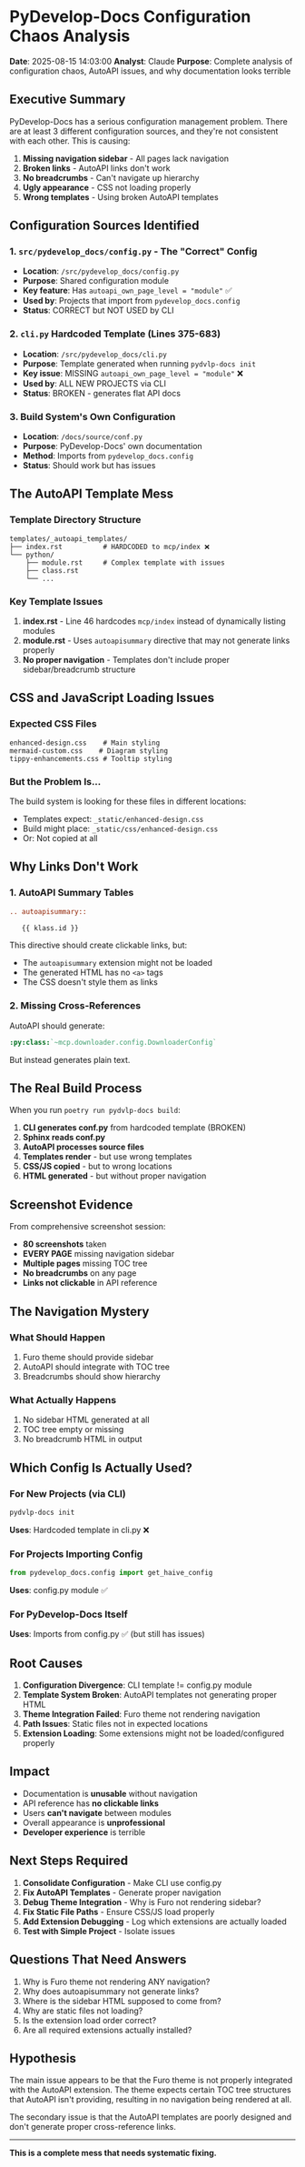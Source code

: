 # PyDevelop-Docs Configuration Chaos Analysis

**Date**: 2025-08-15 14:03:00
**Analyst**: Claude
**Purpose**: Complete analysis of configuration chaos, AutoAPI issues, and why documentation looks terrible

## Executive Summary

PyDevelop-Docs has a serious configuration management problem. There are at least 3 different configuration sources, and they're not consistent with each other. This is causing:

1. **Missing navigation sidebar** - All pages lack navigation
2. **Broken links** - AutoAPI links don't work
3. **No breadcrumbs** - Can't navigate up hierarchy
4. **Ugly appearance** - CSS not loading properly
5. **Wrong templates** - Using broken AutoAPI templates

## Configuration Sources Identified

### 1. `src/pydevelop_docs/config.py` - The "Correct" Config

- **Location**: `/src/pydevelop_docs/config.py`
- **Purpose**: Shared configuration module
- **Key feature**: Has `autoapi_own_page_level = "module"` ✅
- **Used by**: Projects that import from `pydevelop_docs.config`
- **Status**: CORRECT but NOT USED by CLI

### 2. `cli.py` Hardcoded Template (Lines 375-683)

- **Location**: `/src/pydevelop_docs/cli.py`
- **Purpose**: Template generated when running `pydvlp-docs init`
- **Key issue**: MISSING `autoapi_own_page_level = "module"` ❌
- **Used by**: ALL NEW PROJECTS via CLI
- **Status**: BROKEN - generates flat API docs

### 3. Build System's Own Configuration

- **Location**: `/docs/source/conf.py`
- **Purpose**: PyDevelop-Docs' own documentation
- **Method**: Imports from `pydevelop_docs.config`
- **Status**: Should work but has issues

## The AutoAPI Template Mess

### Template Directory Structure

```
templates/_autoapi_templates/
├── index.rst          # HARDCODED to mcp/index ❌
└── python/
    ├── module.rst     # Complex template with issues
    ├── class.rst
    └── ...
```

### Key Template Issues

1. **index.rst** - Line 46 hardcodes `mcp/index` instead of dynamically listing modules
2. **module.rst** - Uses `autoapisummary` directive that may not generate links properly
3. **No proper navigation** - Templates don't include proper sidebar/breadcrumb structure

## CSS and JavaScript Loading Issues

### Expected CSS Files

```
enhanced-design.css    # Main styling
mermaid-custom.css    # Diagram styling
tippy-enhancements.css # Tooltip styling
```

### But the Problem Is...

The build system is looking for these files in different locations:

- Templates expect: `_static/enhanced-design.css`
- Build might place: `_static/css/enhanced-design.css`
- Or: Not copied at all

## Why Links Don't Work

### 1. AutoAPI Summary Tables

```rst
.. autoapisummary::

   {{ klass.id }}
```

This directive should create clickable links, but:

- The `autoapisummary` extension might not be loaded
- The generated HTML has no `<a>` tags
- The CSS doesn't style them as links

### 2. Missing Cross-References

AutoAPI should generate:

```rst
:py:class:`~mcp.downloader.config.DownloaderConfig`
```

But instead generates plain text.

## The Real Build Process

When you run `poetry run pydvlp-docs build`:

1. **CLI generates conf.py** from hardcoded template (BROKEN)
2. **Sphinx reads conf.py**
3. **AutoAPI processes source files**
4. **Templates render** - but use wrong templates
5. **CSS/JS copied** - but to wrong locations
6. **HTML generated** - but without proper navigation

## Screenshot Evidence

From comprehensive screenshot session:

- **80 screenshots** taken
- **EVERY PAGE** missing navigation sidebar
- **Multiple pages** missing TOC tree
- **No breadcrumbs** on any page
- **Links not clickable** in API reference

## The Navigation Mystery

### What Should Happen

1. Furo theme should provide sidebar
2. AutoAPI should integrate with TOC tree
3. Breadcrumbs should show hierarchy

### What Actually Happens

1. No sidebar HTML generated at all
2. TOC tree empty or missing
3. No breadcrumb HTML in output

## Which Config Is Actually Used?

### For New Projects (via CLI)

```bash
pydvlp-docs init
```

**Uses**: Hardcoded template in cli.py ❌

### For Projects Importing Config

```python
from pydevelop_docs.config import get_haive_config
```

**Uses**: config.py module ✅

### For PyDevelop-Docs Itself

**Uses**: Imports from config.py ✅ (but still has issues)

## Root Causes

1. **Configuration Divergence**: CLI template != config.py module
2. **Template System Broken**: AutoAPI templates not generating proper HTML
3. **Theme Integration Failed**: Furo theme not rendering navigation
4. **Path Issues**: Static files not in expected locations
5. **Extension Loading**: Some extensions might not be loaded/configured properly

## Impact

- Documentation is **unusable** without navigation
- API reference has **no clickable links**
- Users **can't navigate** between modules
- Overall appearance is **unprofessional**
- **Developer experience** is terrible

## Next Steps Required

1. **Consolidate Configuration** - Make CLI use config.py
2. **Fix AutoAPI Templates** - Generate proper navigation
3. **Debug Theme Integration** - Why is Furo not rendering sidebar?
4. **Fix Static File Paths** - Ensure CSS/JS load properly
5. **Add Extension Debugging** - Log which extensions are actually loaded
6. **Test with Simple Project** - Isolate issues

## Questions That Need Answers

1. Why is Furo theme not rendering ANY navigation?
2. Why does autoapisummary not generate links?
3. Where is the sidebar HTML supposed to come from?
4. Why are static files not loading?
5. Is the extension load order correct?
6. Are all required extensions actually installed?

## Hypothesis

The main issue appears to be that the Furo theme is not properly integrated with the AutoAPI extension. The theme expects certain TOC tree structures that AutoAPI isn't providing, resulting in no navigation being rendered at all.

The secondary issue is that the AutoAPI templates are poorly designed and don't generate proper cross-reference links.

---

**This is a complete mess that needs systematic fixing.**
